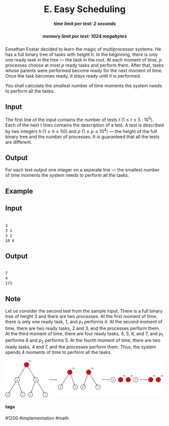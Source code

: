 <h1 style='text-align: center;'> E. Easy Scheduling</h1>

<h5 style='text-align: center;'>time limit per test: 2 seconds</h5>
<h5 style='text-align: center;'>memory limit per test: 1024 megabytes</h5>

Eonathan Eostar decided to learn the magic of multiprocessor systems. He has a full binary tree of tasks with height $h$. In the beginning, there is only one ready task in the tree — the task in the root. At each moment of time, $p$ processes choose at most $p$ ready tasks and perform them. After that, tasks whose parents were performed become ready for the next moment of time. Once the task becomes ready, it stays ready until it is performed. 

You shall calculate the smallest number of time moments the system needs to perform all the tasks.

## Input

The first line of the input contains the number of tests $t$ ($1 \leq t \leq 5\cdot 10^5$). Each of the next $t$ lines contains the description of a test. A test is described by two integers $h$ ($1 \leq h \leq 50$) and $p$ ($1 \leq p \leq 10^4$) — the height of the full binary tree and the number of processes. It is guaranteed that all the tests are different.

## Output

For each test output one integer on a separate line — the smallest number of time moments the system needs to perform all the tasks.

## Example

## Input


```

3
3 1
3 2
10 6

```
## Output


```

7
4
173

```
## Note

Let us consider the second test from the sample input. There is a full binary tree of height $3$ and there are two processes. At the first moment of time, there is only one ready task, $1$, and $p_1$ performs it. At the second moment of time, there are two ready tasks, $2$ and $3$, and the processes perform them. At the third moment of time, there are four ready tasks, $4$, $5$, $6$, and $7$, and $p_1$ performs $6$ and $p_2$ performs $5$. At the fourth moment of time, there are two ready tasks, $4$ and $7$, and the processes perform them. Thus, the system spends $4$ moments of time to perform all the tasks.

![](images/b66d1c1a80f9e0eab9365dfec913a6831edb5a15.png)



#### tags 

#1200 #implementation #math 